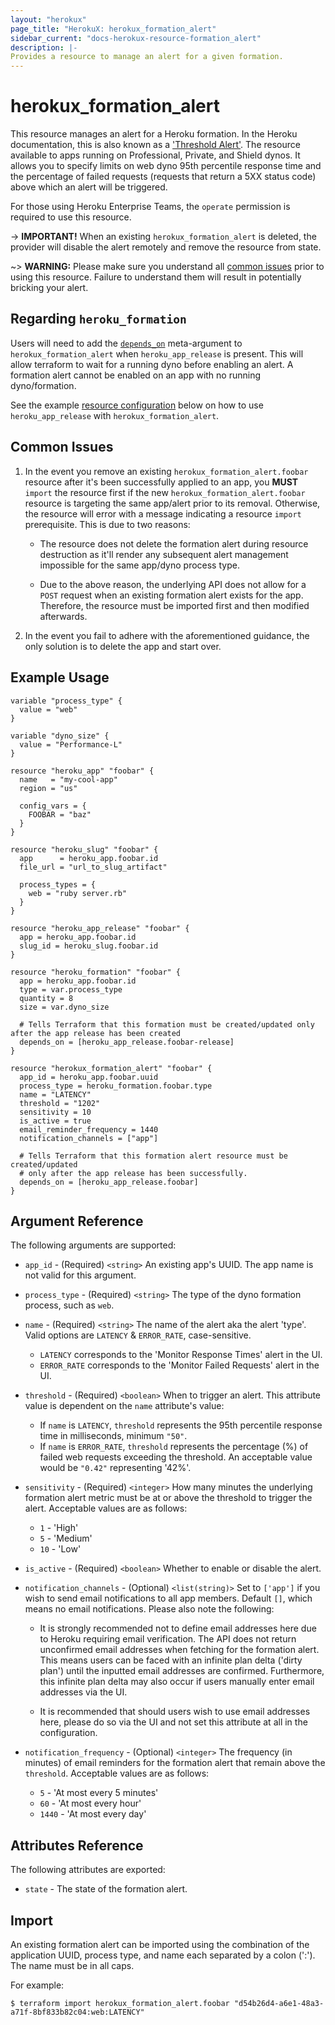 ```yaml
---
layout: "herokux"
page_title: "HerokuX: herokux_formation_alert"
sidebar_current: "docs-herokux-resource-formation_alert"
description: |-
Provides a resource to manage an alert for a given formation.
---
```


# herokux\_formation\_alert

This resource manages an alert for a Heroku formation. In the Heroku documentation, this is also known as a
['Threshold Alert'](https://devcenter.heroku.com/articles/metrics#threshold-alerting). The resource available to apps
running on Professional, Private, and Shield dynos. It allows you to specify limits on web dyno 95th percentile response
time and the percentage of failed requests (requests that return a 5XX status code) above which an alert will be triggered.

For those using Heroku Enterprise Teams, the `operate` permission is required to use this resource.

-> **IMPORTANT!**
When an existing `herokux_formation_alert` is deleted, the provider will disable the alert remotely
and remove the resource from state.

~> **WARNING:**
Please make sure you understand all [common issues](#common-issues) prior to using this resource. Failure to understand
them will result in potentially bricking your alert.

## Regarding `heroku_formation`

Users will need to add the [`depends_on`](https://www.terraform.io/docs/language/meta-arguments/depends_on.html) meta-argument
to `herokux_formation_alert` when `heroku_app_release` is present. This will allow terraform to wait for a running dyno
before enabling an alert. A formation alert cannot be enabled on an app with no running dyno/formation.

See the example [resource configuration](#example-usage) below on how to use `heroku_app_release` with `herokux_formation_alert`.

## Common Issues

1. In the event you remove an existing `herokux_formation_alert.foobar` resource after it's been successfully applied to an app,
   you **MUST** `import` the resource first if the new `herokux_formation_alert.foobar` resource is targeting
   the same app/alert prior to its removal. Otherwise, the resource will error with a message indicating
   a resource `import` prerequisite. This is due to two reasons:

    * The resource does not delete the formation alert during resource destruction as it'll render any subsequent
      alert management impossible for the same app/dyno process type.

    * Due to the above reason, the underlying API does not allow for a `POST` request when an existing formation alert
      exists for the app. Therefore, the resource must be imported first and then modified afterwards.

1. In the event you fail to adhere with the aforementioned guidance, the only solution is to delete the app and start over.

## Example Usage

```hcl-terraform
variable "process_type" {
  value = "web"
}

variable "dyno_size" {
  value = "Performance-L"
}

resource "heroku_app" "foobar" {
  name   = "my-cool-app"
  region = "us"

  config_vars = {
    FOOBAR = "baz"
  }
}

resource "heroku_slug" "foobar" {
  app      = heroku_app.foobar.id
  file_url = "url_to_slug_artifact"

  process_types = {
    web = "ruby server.rb"
  }
}

resource "heroku_app_release" "foobar" {
  app = heroku_app.foobar.id
  slug_id = heroku_slug.foobar.id
}

resource "heroku_formation" "foobar" {
  app = heroku_app.foobar.id
  type = var.process_type
  quantity = 8
  size = var.dyno_size

  # Tells Terraform that this formation must be created/updated only after the app release has been created
  depends_on = [heroku_app_release.foobar-release]
}

resource "herokux_formation_alert" "foobar" {
  app_id = heroku_app.foobar.uuid
  process_type = heroku_formation.foobar.type
  name = "LATENCY"
  threshold = "1202"
  sensitivity = 10
  is_active = true
  email_reminder_frequency = 1440
  notification_channels = ["app"]

  # Tells Terraform that this formation alert resource must be created/updated
  # only after the app release has been successfully.
  depends_on = [heroku_app_release.foobar]
}
```

## Argument Reference

The following arguments are supported:

* `app_id` - (Required) `<string>` An existing app's UUID. The app name is not valid for this argument.

* `process_type` - (Required) `<string>` The type of the dyno formation process, such as `web`.

* `name` - (Required) `<string>` The name of the alert aka the alert 'type'.
  Valid options are `LATENCY` & `ERROR_RATE`, case-sensitive.

    * `LATENCY` corresponds to the 'Monitor Response Times' alert in the UI.
    * `ERROR_RATE` corresponds to the 'Monitor Failed Requests' alert in the UI.

* `threshold` - (Required) `<boolean>` When to trigger an alert. This attribute value is dependent on
  the `name` attribute's value:
  
    * If `name` is `LATENCY`, `threshold` represents the 95th percentile response time in milliseconds, minimum `"50"`.
    * If `name` is `ERROR_RATE`, `threshold` represents the percentage (%) of failed web requests exceeding the threshold.
    An acceptable value would be `"0.42"` representing '42%'.

* `sensitivity` - (Required) `<integer>` How many minutes the underlying formation alert metric must be at or above
  the threshold to trigger the alert. Acceptable values are as follows:

    * `1` - 'High'
    * `5` - 'Medium'
    * `10` - 'Low'

* `is_active` - (Required) `<boolean>` Whether to enable or disable the alert.

* `notification_channels` - (Optional) `<list(string)>` Set to `['app']` if you wish to send email notifications
to all app members. Default `[]`, which means no email notifications. Please also note the following:

    * It is strongly recommended not to define email addresses here due to Heroku requiring email verification.
      The API does not return unconfirmed email addresses when fetching for the formation alert. This means users
      can be faced with an infinite plan delta ('dirty plan') until the inputted email addresses are confirmed.
      Furthermore, this infinite plan delta may also occur if users manually enter email addresses via the UI.

    * It is recommended that should users wish to use email addresses here, please do so via the UI and not set
    this attribute at all in the configuration.

* `notification_frequency` - (Optional) `<integer>` The frequency (in minutes) of email reminders for the formation alert
  that remain above the `threshold`. Acceptable values are as follows:

    * `5` - 'At most every 5 minutes'
    * `60` - 'At most every hour'
    * `1440` - 'At most every day'

## Attributes Reference

The following attributes are exported:

* `state` - The state of the formation alert.

## Import

An existing formation alert can be imported using the combination of the application UUID, process type,
and name each separated by a colon (':'). The name must be in all caps.

For example:

```shell script
$ terraform import herokux_formation_alert.foobar "d54b26d4-a6e1-48a3-a71f-8bf833b82c04:web:LATENCY"
```